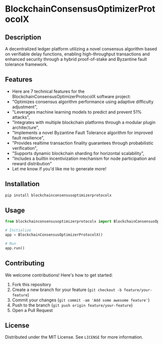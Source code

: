 # BlockchainConsensusOptimizerProtocolX

## Description

A decentralized ledger platform utilizing a novel consensus algorithm based on verifiable delay functions, enabling high-throughput transactions and enhanced security through a hybrid proof-of-stake and Byzantine fault tolerance framework.

## Features

- Here are 7 technical features for the BlockchainConsensusOptimizerProtocolX software project:
- "Optimizes consensus algorithm performance using adaptive difficulty adjustment",
- "Leverages machine learning models to predict and prevent 51% attacks",
- "Integrates with multiple blockchain platforms through a modular plugin architecture",
- "Implements a novel Byzantine Fault Tolerance algorithm for improved fault resilience",
- "Provides realtime transaction finality guarantees through probabilistic verification",
- "Supports dynamic blockchain sharding for horizontal scalability",
- "Includes a builtin incentivization mechanism for node participation and reward distribution"
- Let me know if you'd like me to generate more!
## Installation

```bash
pip install blockchainconsensusoptimizerprotocolx
```

## Usage

```python
from blockchainconsensusoptimizerprotocolx import BlockchainConsensusOptimizerProtocolX

# Initialize
app = BlockchainConsensusOptimizerProtocolX()

# Run
app.run()
```

## Contributing

We welcome contributions! Here's how to get started:

1. Fork this repository
2. Create a new branch for your feature (`git checkout -b feature/your-feature`)
3. Commit your changes (`git commit -am 'Add some awesome feature'`)
4. Push to the branch (`git push origin feature/your-feature`)
5. Open a Pull Request

## License

Distributed under the MIT License. See `LICENSE` for more information.

